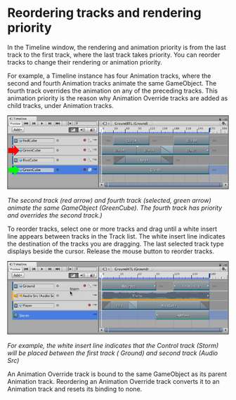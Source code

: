 # Reordering tracks and rendering priority

In the Timeline window, the rendering and animation priority is from the last track to the first track, where the last
track takes priority. You can reorder tracks to change their rendering or animation priority.

For example, a Timeline instance has four Animation tracks, where the second and fourth Animation tracks animate the
same GameObject. The fourth track overrides the animation on any of the preceding tracks. This animation priority is the
reason why Animation Override tracks are added as child tracks, under Animation tracks.

![The second track (red arrow) and fourth track (selected, green arrow) animate the same GameObject (GreenCube). The fourth track has priority and overrides the second track.)](images/timeline_track_priority.png)

_The second track (red arrow) and fourth track (selected, green arrow) animate the same GameObject (GreenCube). The
fourth track has priority and overrides the second track.)_

To reorder tracks, select one or more tracks and drag until a white insert line appears between tracks in the Track
list. The white insert line indicates the destination of the tracks you are dragging. The last selected track type
displays beside the cursor. Release the mouse button to reorder tracks.

![For example, the white insert line indicates that the Control track (Storm) will be placed between the first track (Ground) and second track (Audio Src)](images/timeline_track_reorder.png)

_For example, the white insert line indicates that the Control track (Storm) will be placed between the first track (
Ground) and second track (Audio Src)_

An Animation Override track is bound to the same GameObject as its parent Animation track. Reordering an Animation
Override track converts it to an Animation track and resets its binding to none.
